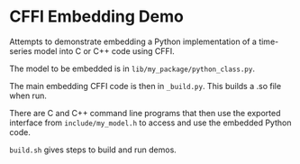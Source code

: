 # CFFI Embedding Demo

Attempts to demonstrate embedding a Python implementation of a time-series 
model into C or C++ code using CFFI.

The model to be embedded is in `lib/my_package/python_class.py`.

The main embedding CFFI code is then in `_build.py`. This builds a
.so file when run.

There are C and C++ command line programs that then use the exported interface 
from `include/my_model.h` to access and use the embedded Python code.


`build.sh` gives steps to build and run demos.
